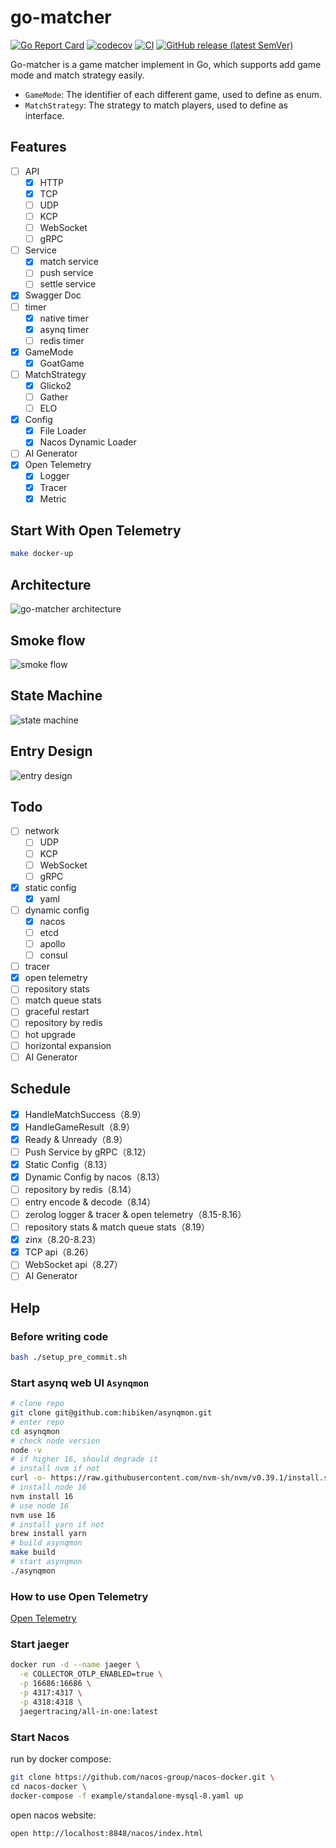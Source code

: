 # go-matcher

[![Go Report Card](https://goreportcard.com/badge/github.com/hedon954/go-matcher)](https://goreportcard.com/report/github.com/hedon954/go-matcher)
[![codecov](https://codecov.io/github/hedon954/go-matcher/graph/badge.svg?token=FEW1EL1FKG)](https://codecov.io/github/hedon954/go-matcher)
[![CI](https://github.com/hedon954/go-matcher/workflows/build/badge.svg)](https://github.com/hedon954/go-matcher/actions)
[![GitHub release (latest SemVer)](https://img.shields.io/github/v/release/hedon954/go-matcher?sort=semver)](https://github.com/hedon954/go-matcher/releases)

Go-matcher is a game matcher implement in Go, which supports add game mode and match strategy easily.

- `GameMode`: The identifier of each different game, used to define as enum.
- `MatchStrategy`: The strategy to match players, used to define as interface.

## Features

- [ ] API
  - [x] HTTP
  - [x] TCP
  - [ ] UDP
  - [ ] KCP
  - [ ] WebSocket
  - [ ] gRPC
- [ ] Service
  - [x] match service
  - [ ] push service
  - [ ] settle service
- [x] Swagger Doc
- [ ] timer
  - [x] native timer
  - [x] asynq timer
  - [ ] redis timer
- [x] GameMode
  - [x] GoatGame
- [ ] MatchStrategy
  - [x] Glicko2
  - [ ] Gather
  - [ ] ELO
- [x] Config
  - [x] File Loader
  - [x] Nacos Dynamic Loader
- [ ] AI Generator
- [x] Open Telemetry
  - [x] Logger
  - [x] Tracer
  - [x] Metric

## Start With Open Telemetry

```bash
make docker-up
```

## Architecture

![go-matcher architecture](assets/img/architecture.png)

## Smoke flow

![smoke flow](./assets/uml/smoke_flow.svg)

## State Machine

![state machine](./assets/img/delay-timer.png)

## Entry Design

![entry design](./assets/img/entry.png)

## Todo

- [ ] network
  - [ ] UDP
  - [ ] KCP
  - [ ] WebSocket
  - [ ] gRPC
- [x] static config
  - [x] yaml
- [ ] dynamic config
  - [x] nacos
  - [ ] etcd
  - [ ] apollo
  - [ ] consul
- [ ] tracer
- [x] open telemetry
- [ ] repository stats
- [ ] match queue stats
- [ ] graceful restart
- [ ] repository by redis
- [ ] hot upgrade
- [ ] horizontal expansion
- [ ] AI Generator

## Schedule

- [x] HandleMatchSuccess（8.9）
- [x] HandleGameResult（8.9）
- [x] Ready & Unready（8.9）
- [ ] Push Service by gRPC（8.12）
- [x] Static Config（8.13）
- [x] Dynamic Config by nacos（8.13）
- [ ] repository by redis（8.14）
- [ ] entry encode & decode（8.14）
- [ ] zerolog logger & tracer & open telemetry（8.15-8.16）
- [ ] repository stats & match queue stats（8.19）
- [x] zinx（8.20-8.23）
- [x] TCP api（8.26）
- [ ] WebSocket api（8.27）
- [ ] AI Generator

## Help

### Before writing code

```bash
bash ./setup_pre_commit.sh
```

### Start asynq web UI `Asynqmon`

```bash
# clone repo
git clone git@github.com:hibiken/asynqmon.git
# enter repo
cd asynqmon
# check node version
node -v
# if higher 16, should degrade it
# install nvm if not
curl -o- https://raw.githubusercontent.com/nvm-sh/nvm/v0.39.1/install.sh | bash
# install node 16
nvm install 16
# use node 16
nvm use 16
# install yarn if not
brew install yarn
# build asynqmon
make build
# start asynqmon
./asynqmon
```

### How to use Open Telemetry

[Open Telemetry](https://opentelemetry.io/docs/languages/go/getting-started/)

### Start jaeger

```bash
docker run -d --name jaeger \
  -e COLLECTOR_OTLP_ENABLED=true \
  -p 16686:16686 \
  -p 4317:4317 \
  -p 4318:4318 \
  jaegertracing/all-in-one:latest
```

### Start Nacos

run by docker compose:

```bash
git clone https://github.com/nacos-group/nacos-docker.git \
cd nacos-docker \
docker-compose -f example/standalone-mysql-8.yaml up
```

open nacos website:

```bash
open http://localhost:8848/nacos/index.html
```
